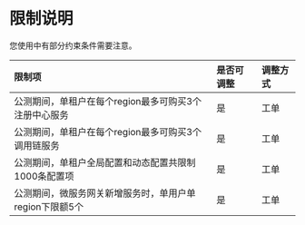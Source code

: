 # 限制说明

您使用中有部分约束条件需要注意。

| 限制项	| 是否可调整	| 调整方式 |
| :- | :- | :- |
|  公测期间，单租户在每个region最多可购买3个注册中心服务	|  是	|  工单  |
|  公测期间，单租户在每个region最多可购买3个调用链服务 |  是	|  工单 |
|  公测期间，单租户全局配置和动态配置共限制1000条配置项  	 |  是	|  工单 |
|  公测期间，微服务网关新增服务时，单用户单region下限额5个  	 |  是	|  工单 |


